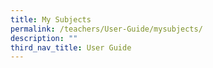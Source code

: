```yaml
---
title: My Subjects
permalink: /teachers/User-Guide/mysubjects/
description: ""
third_nav_title: User Guide
---
```



